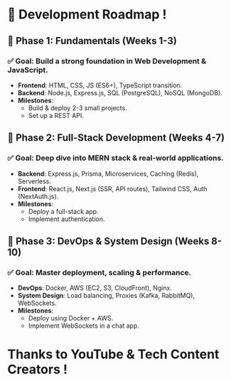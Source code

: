 # 🚀 Development Roadmap !

## 🔹 Phase 1: Fundamentals (Weeks 1-3)
### ✅ Goal: Build a strong foundation in Web Development & JavaScript.
- **Frontend**: HTML, CSS, JS (ES6+), TypeScript transition.
- **Backend**: Node.js, Express.js, SQL (PostgreSQL), NoSQL (MongoDB).
- **Milestones**:
  - Build & deploy 2-3 small projects.
  - Set up a REST API.

## 🔹 Phase 2: Full-Stack Development (Weeks 4-7)
### ✅ Goal: Deep dive into MERN stack & real-world applications.
- **Backend**: Express.js, Prisma, Microservices, Caching (Redis), Serverless.
- **Frontend**: React.js, Next.js (SSR, API routes), Tailwind CSS, Auth (NextAuth.js).
- **Milestones**:
  - Deploy a full-stack app.
  - Implement authentication.

## 🔹 Phase 3: DevOps & System Design (Weeks 8-10)
### ✅ Goal: Master deployment, scaling & performance.
- **DevOps**: Docker, AWS (EC2, S3, CloudFront), Nginx.
- **System Design**: Load balancing, Proxies (Kafka, RabbitMQ), WebSockets.
- **Milestones**:
  - Deploy using Docker + AWS.
  - Implement WebSockets in a chat app.
  
# Thanks to YouTube & Tech Content Creators !
